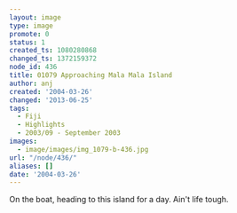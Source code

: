 ```yaml
---
layout: image
type: image
promote: 0
status: 1
created_ts: 1080280868
changed_ts: 1372159372
node_id: 436
title: 01079 Approaching Mala Mala Island
author: anj
created: '2004-03-26'
changed: '2013-06-25'
tags:
  - Fiji
  - Highlights
  - 2003/09 - September 2003
images:
  - image/images/img_1079-b-436.jpg
url: "/node/436/"
aliases: []
date: '2004-03-26'
---
```

On the boat, heading to this island for a day.  Ain't life tough.
